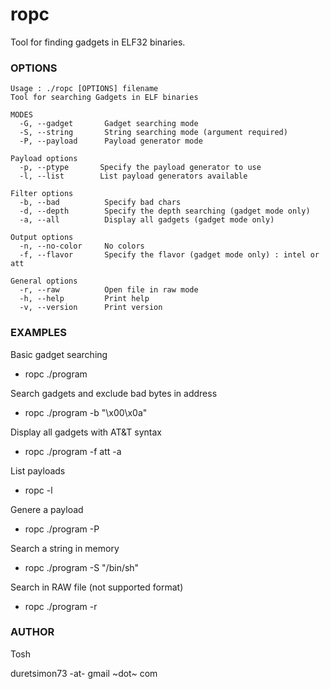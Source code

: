 ropc
====

Tool for finding gadgets in ELF32 binaries.


### OPTIONS

```
Usage : ./ropc [OPTIONS] filename
Tool for searching Gadgets in ELF binaries

MODES
  -G, --gadget       Gadget searching mode
  -S, --string       String searching mode (argument required)
  -P, --payload      Payload generator mode

Payload options
  -p, --ptype       Specify the payload generator to use
  -l, --list        List payload generators available

Filter options
  -b, --bad          Specify bad chars
  -d, --depth        Specify the depth searching (gadget mode only)
  -a, --all          Display all gadgets (gadget mode only)

Output options
  -n, --no-color     No colors
  -f, --flavor       Specify the flavor (gadget mode only) : intel or att

General options
  -r, --raw          Open file in raw mode
  -h, --help         Print help
  -v, --version      Print version

```

### EXAMPLES

Basic gadget searching

* ropc ./program 

Search gadgets and exclude bad bytes in address

* ropc ./program -b "\x00\x0a"

Display all gadgets with AT&T syntax

* ropc ./program -f att -a

List payloads

* ropc -l

Genere a payload

* ropc ./program -P

Search a string in memory

* ropc ./program -S "/bin/sh"

Search in RAW file (not supported format)

* ropc ./program -r

### AUTHOR
Tosh 

duretsimon73 -at- gmail ~dot~ com
